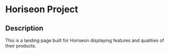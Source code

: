 # Horiseon Project

## Description

This is a landing page built for Horiseon displaying features and qualities of their products.